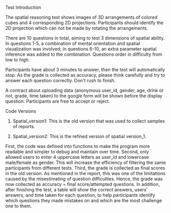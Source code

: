 Test Introduction

The spatial reasoning test shows images of 3D arrangements of colored cubes and 4 corresponding 2D projections. Participants should identify the 2D projection which can not be made by rotating the arrangements.

There are 10 questions in total, aiming to test 3 dimensions of spatial ability. In questions 1-5, a combination of mental orientation and spatial visualization was involved; in questions 6-10, an extra parameter spatial inference was added to the combination. Questions order in difficulty from low to high.

Participants have about 3 minutes to answer, then the test will automatically stop. As the grade is collected as accuracy, please think carefully and try to answer each question correctly. Don't rush to finish. 

A contract about uploading data (anonymous user_id, gender, age, drink or not, grade, time taken) to the google form will be shown before the display question. Participants are free to accept or reject.

Code Versions
1. Spatial_version1: 
This is the old version that was used to collect samples of reports.

2. Spatial_version2:
This is the refined version of spatial version_1.

First, the code was defined into functions to make the program more readable and simpler to debug and maintain over time. Second, only allowed users to enter 4 uppercase letters as user_id and lowercase male/female as gender. This will increase the efficiency of filtering the same participants from different tests. Third, the grade is collected as final scores in the old version. As mentioned in the report, this was one of the limitations caused by the misestimating of question difficulties. Hence, the grade was now collected as accuracy = final score/attempted questions. In addition, after finishing the test, a table will show the correct answers, users' answers, and time taken for each question, to help participants identify which questions they made mistakes on and which are the most challenge one to them.
